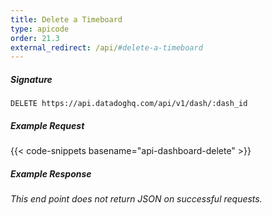 ```yaml
---
title: Delete a Timeboard
type: apicode
order: 21.3
external_redirect: /api/#delete-a-timeboard
---
```


##### Signature
`DELETE https://api.datadoghq.com/api/v1/dash/:dash_id`
##### Example Request
{{< code-snippets basename="api-dashboard-delete" >}}
##### Example Response
*This end point does not return JSON on successful requests.*